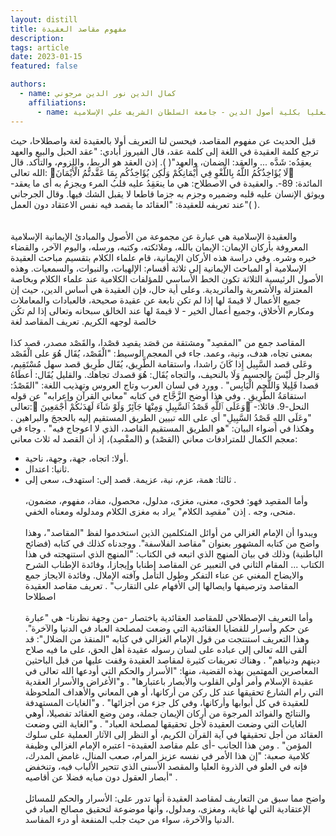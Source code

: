 ```yaml
---
layout: distill
title: مفهوم مقاصد العقيدة
description:
tags: article
date: 2023-01-15
featured: false

authors:
  - name: كمال الدين نور الدين مرجوني
    affiliations:
      - name: رئيس قسم الدراسات العليا بكلية أصول الدين - جامعة السلطان الشريف علي الإسلامية
---
```


<div class="rtl">

قبل الحديث عن مفهوم المقاصد، فيحسن لنا التعريف أولا بالعقيدة لغة واصطلاحا، حيث ترجع كلمة العقيدة في اللغة إلى كلمة عقد، قال الفيروز أبادي: "عقد الحبل والبيع والعهد يعقِدُه: شَدَّه ... والعقد: الضمان، والعهد"( ). إذن العقد هو الربط، واللزوم، والتأكد. قال الله تعالى: لَا يُؤَاخِذُكُمُ اللَّهُ بِاللَّغْوِ فِي أَيْمَانِكُمْ وَلَٰكِن يُؤَاخِذُكُم بِمَا عَقَّدتُّمُ الْأَيْمَانَ -المائدة: 89-.
والعقيدة في الاصطلاح: هي ما ينعَقِدُ عليه قلبُ المرء ويجزمُ به أى ما يعقد ويوثق الإنسان عليه قلبه وضميره وجزم به جزما قاطعا لا يقبل الشك فيها. وقال الجرجاني عند تعريفه للعقيدة: "العقائد ما يقصد فيه نفس الاعتقاد دون العمل"( ).  
<br>
<br>
والعقيدة الإسلامية هي عبارة عن مجموعة من الأصول والمبادئ الإيمانية الإسلامية المعروفة بأركان الإيمان: الإيمان بالله، وملائكته، وكتبه، ورسله، واليوم الآخر، والقضاء خيره وشره. وفي دراسة هذه الأركان الإيمانية، قام علماء الكلام بتقسيم مباحث العقيدة الإسلامية أو المباحث الإيمانية إلى ثلاثة أقسام: الإلهيات، والنبوات، والسمعيات. وهذه الأصول الرئيسية الثلاثة تكون الخط الأساسي للمؤلفات الكلامية عند علماء الكلام وبخاصة المعتزلة والأشعرية والماتريدية.
وعلى أية حال، فإن العقيدة هي أساس الدين، حيث إن جميع الأعمال لا قيمةَ لها إذا لم تكن نابعة عن عقيدة صحيحة، فالعبادات والمعاملات ومكارم الأخلاق، وجميع أعمال الخير - لا قيمةَ لها عند الخالق سبحانه وتعالى إذا لم تكُن خالصة لوجهه الكريم.
تعريف المقاصد لغة
<br>
<br>
المقاصد جمع من "المقصِد" ومشتقة من قصَد يقصِد قصْدا، والقَصْد مصدر، قصد كذا بمعنى تجاه، هدف، ونية، وعمد. جاء في المعجم الوسيط: "الْقَصْد، يُقَال هُوَ على الْقَصْد وعَلى قصد السَّبِيل إِذا كَانَ راشدا، واستقامة الطَّرِيق، يُقَال طَرِيق قصد سهل مُسْتَقِيم، وَالرجل لَيْسَ بالجسيم وَلَا بالنحيف، والتجاه يُقَال: هُوَ قصدك تجاهك. والقليل يُقَال: أعطَاهُ قصدا قَلِيلا وَاللَّحم الْيَابِس" . وورد في لسان العرب وتاج العروس وتهذيب اللغة: "القَصْدُ: استقامَةُ الطَّرِيقِ . وفي هذا أوضح الزَّجَّاج في كتابه "معاني القرآن وإعرابه" عن قوله تعالى: وَعَلَى ٱللَّهِ قَصْدُ ٱلسَّبِيلِ وَمِنْهَا جَآئِرٌ وَلَوْ شَآءَ لَهَدَىٰكُمْ أَجْمَعِينَ -النحل-9. قائلا: "وعَلَى اللهِ قَصْدُ السَّبِيلِ" أي على الله تبيين الطريق المستقيم إليه بالحججَ والبراهين . وهكذا في أضواء البيان: "هو الطريق المستقيم القاصد، الذي لا اعوجاج فيه" . وجاء في معجم الكمال للمترادفات معاني (القصْد) و (المقْصِد)، إذ أن القصد له ثلاث معاني:
<br>

- أولا: اتجاه، جهة، وجهة، ناحية.
  <br>
- ثانيا: اعتدال.
  <br>
- ثالثا: همة، عزم، نية، عزيمة. قصد إلى: استهدف، سعى إلى .
  <br>
  <br>
  وأما المقصِد فهو: فحوى، معنى، مغزى، مدلول، محصول، مفاد، مفهوم، مضمون، منحى، وجه . إذن "مقصِد الكلام" يراد به مغزى الكلام ومدلوله ومعناه الخفي.
  <br>
  <br>
  ويبدوا أن الإمام الغزالي من أوائل المتكلمين الذين استخدموا لفظ "المقاصد"، وهذا واضح من كتابه المشهور بعنوان "مقاصد الفلاسفة". ووجدناه كذلك في كتابه (فضائح الباطنية) وذلك في بيان المنهج الذي اتبعه في الكتاب: "المنهج الذي استنهجته في هذا الكتاب ... المقام الثاني في التعبير عن المقاصد إطنابا وإيجازا، وفائدة الإطناب الشرح والايضاح المغني عن عناء التفكر وطول التأمل وآفته الإملال. وفائدة الايجاز جمع المقاصد وترصيفها وايصالها إلى الأفهام على التقارب" .
  تعريف مقاصد العقيدة اصطلاحا
  <br>
  <br>
  وأما التعريف الإصطلاحي للمقاصد العقائدية باختصار -من وجهة نظرنا- هي "عبارة عن حكم وأسرار للقضايا العقائدية التي وضعت لمصلحة العباد في الدنيا والآخرة". وهذا التعريف استنتجت من قول الإمام الغزالي في كتابه "المنقذ من الضلال": قد ألقى الله تعالى إلى عباده على لسان رسوله عقيدة أهل الحق، على ما فيه صلاح دينهم ودنياهم" .
  وهناك تعريفات كثيرة لمقاصد العقيدة وقفت عليها من قبل الباحثين المعاصرين المهتمين بهذه القضية، منها: "الأسرار والحكم التي أودعها الله تعالى في عقيدة الإسلام وأمر أولي القلوب والأبصار باعتبارها" . و"الأغراض والأسرار العقدية التي رام الشارع تحقيقها عند كل ركن من أركانها، أو هي المعاني والأهداف الملحوظة للعقيدة في كل أبوابها وأركانها، وفي كل جزء من أجزائها" . و"الغايات المستهدفة والنتائج والفوائد المرجوة من أركان الإيمان جملة، ومن وضع العقائد تفصيلا، أوهي الغايات التي وضعت العقيدة لأجل تحقيقها لمصلحة العباد" . و"الغاية التي وضعت العقائد من أجل تحقيقها في آية القرآن الكريم، أو النظر إلى الآثار العملية على سلوك المؤمن" . ومن هذا الجانب -أى علم مقاصد العقيدة- اعتبره الإمام الغزالي وظيفة كلامية صعبة: "إن هذا الأمر في نفسه عزيز المرام، صعب المنال، غامض المدرك، فإنه في العلو في الذروة العليا والمقصد الأسنى الذي تتحير الألباب فيه، وتنخفض أبصار العقول دون مبايه فضلا عن أقاصيه" .
  <br>
  <br>
  واضح مما سبق من التعاريف لمقاصد العقيدة أنها تدور على: الأسرار والحكم للمسائل الإعتقادية التي لها غاية، ومغزى، ومدلول، وأنها موضوعة لتحقيق مصالح العباد في الدنيا والآخرة، سواء من حيث جلب المنفعة أو درء المفاسد.

</div>
